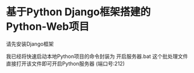 # 基于Python Django框架搭建的Python-Web项目

请先安装Django框架

我已经将快速启动本地Python项目的命令封装为 开启服务器.bat 这个批处理文件<br/>
直接打开该文件即可开启Python服务器 (端口号:212)

